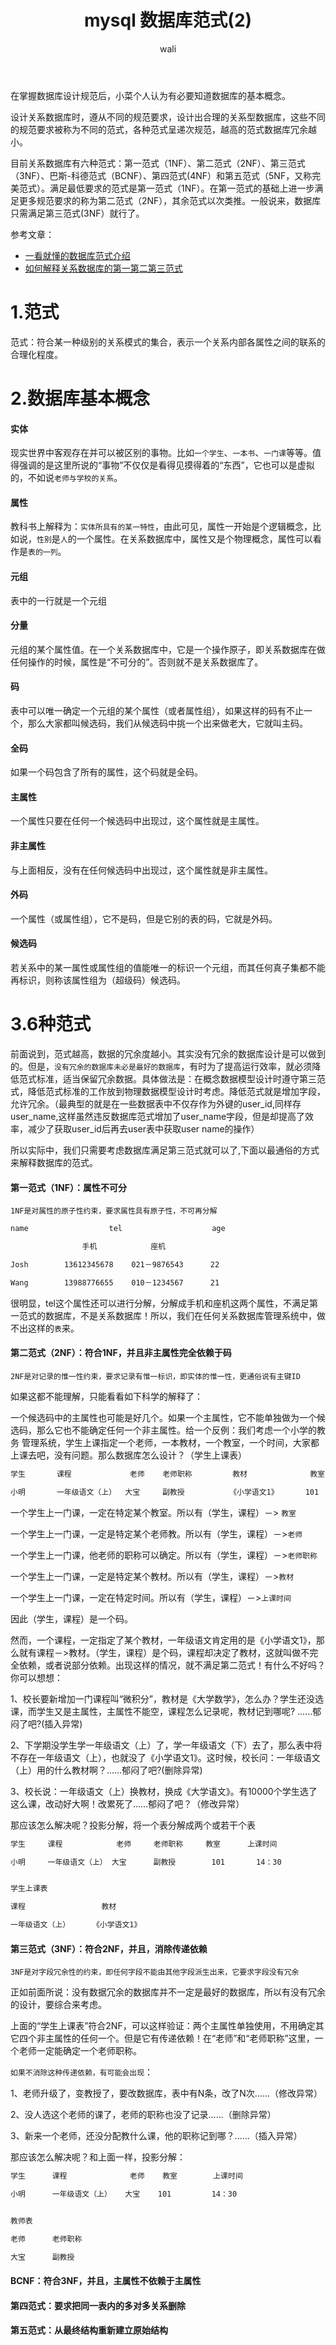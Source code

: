 ﻿---
layout: post
title: mysql  数据库范式(2) #标题
tagline: mysql 数据库范式介绍
category: SQL      #分类
author: wali    #作者
tag: mySQL     #标签
ghurl:        #github url
ghurl_zip:    #github zip下载
comments: true
post_nav: ["1.范式","2.数据库基本概念","3.6种范式"]
group_tag: mysql 电商项目实战
---

在掌握数据库设计规范后，小菜个人认为有必要知道数据库的基本概念。

设计关系数据库时，遵从不同的规范要求，设计出合理的关系型数据库，这些不同的规范要求被称为不同的范式，各种范式呈递次规范，越高的范式数据库冗余越小。

目前关系数据库有六种范式：第一范式（1NF）、第二范式（2NF）、第三范式（3NF）、巴斯-科德范式（BCNF）、第四范式(4NF）和第五范式（5NF，又称完美范式）。满足最低要求的范式是第一范式（1NF）。在第一范式的基础上进一步满足更多规范要求的称为第二范式（2NF），其余范式以次类推。一般说来，数据库只需满足第三范式(3NF）就行了。

参考文章：
- [一看就懂的数据库范式介绍](https://www.iteye.com/blog/josh-persistence-2200644 "https://www.iteye.com/blog/josh-persistence-2200644")
- [如何解释关系数据库的第一第二第三范式](https://www.zhihu.com/question/24696366/answer/29189700 "https://www.zhihu.com/question/24696366/answer/29189700")

# 1.范式

范式：符合某一种级别的关系模式的集合，表示一个关系内部各属性之间的联系的合理化程度。


# 2.数据库基本概念

#### 实体

现实世界中客观存在并可以被区别的事物。比如`一个学生`、`一本书`、`一门课`等等。值得强调的是这里所说的“事物”不仅仅是看得见摸得着的“东西”，它也可以是虚拟的，不如说`老师与学校的关系`。

#### 属性

教科书上解释为：`实体所具有的某一特性`，由此可见，属性一开始是个逻辑概念，比如说，`性别`是`人`的一个属性。在关系数据库中，属性又是个物理概念，属性可以看作是`表的一列`。

#### 元组
 
表中的一行就是一个元组

#### 分量

元组的某个属性值。在一个关系数据库中，它是一个操作原子，即关系数据库在做任何操作的时候，属性是“不可分的”。否则就不是关系数据库了。

#### 码

表中可以唯一确定一个元组的某个属性（或者属性组），如果这样的码有不止一个，那么大家都叫候选码，我们从候选码中挑一个出来做老大，它就叫主码。

#### 全码

如果一个码包含了所有的属性，这个码就是全码。

#### 主属性

一个属性只要在任何一个候选码中出现过，这个属性就是主属性。

#### 非主属性

与上面相反，没有在任何候选码中出现过，这个属性就是非主属性。

#### 外码

一个属性（或属性组），它不是码，但是它别的表的码，它就是外码。

#### 候选码

若关系中的某一属性或属性组的值能唯一的标识一个元组，而其任何真子集都不能再标识，则称该属性组为（超级码）候选码。


# 3.6种范式

前面说到，范式越高，数据的冗余度越小。其实没有冗余的数据库设计是可以做到的。但是，`没有冗余的数据库未必是最好的数据库`，有时为了提高运行效率，就必须降低范式标准，适当保留冗余数据。具体做法是：在概念数据模型设计时遵守第三范式，降低范式标准的工作放到物理数据模型设计时考虑。降低范式就是增加字段，允许冗余。（最典型的就是在一些数据表中不仅存作为外键的user_id,同样存user_name,这样虽然违反数据库范式增加了user_name字段，但是却提高了效率，减少了获取user_id后再去user表中获取user name的操作）

所以实际中，我们只需要考虑数据库满足第三范式就可以了,下面以最通俗的方式来解释数据库的范式。

#### 第一范式（1NF）：属性不可分 

`1NF是对属性的原子性约束，要求属性具有原子性，不可再分解`

```txt
name                  tel                    age

                手机            座机

Josh        13612345678    021－9876543      22

Wang        13988776655    010－1234567      21
```

很明显，tel这个属性还可以进行分解，分解成手机和座机这两个属性，不满足第一范式的数据库，不是关系数据库！所以，我们在任何关系数据库管理系统中，做不出这样的`表`来。


#### 第二范式（2NF）：符合1NF，并且非主属性完全依赖于码

`2NF是对记录的惟一性约束，要求记录有惟一标识，即实体的惟一性，更通俗说有主键ID`

如果这都不能理解，只能看看如下科学的解释了：

一个候选码中的主属性也可能是好几个。如果一个主属性，它不能单独做为一个候选码，那么它也不能确定任何一个非主属性。给一个反例：我们考虑一个小学的教务 管理系统，学生上课指定一个老师，一本教材，一个教室，一个时间，大家都上课去吧，没有问题。那么数据库怎么设计？（学生上课表）

```txt
学生       课程             老师    老师职称         教材              教室      上课时间

小明       一年级语文（上）  大宝     副教授          《小学语文1》      101        14：30
```

一个学生上一门课，一定在特定某个教室。所以有（学生，课程）－> `教室`

一个学生上一门课，一定是特定某个老师教。所以有（学生，课程）－>`老师`

一个学生上一门课，他老师的职称可以确定。所以有（学生，课程）－>`老师职称`

一个学生上一门课，一定是特定某个教材。所以有（学生，课程）－>`教材`

一个学生上一门课，一定在特定时间。所以有（学生，课程）－>`上课时间`

因此（学生，课程）是一个码。

然而，一个课程，一定指定了某个教材，一年级语文肯定用的是《小学语文1》，那么就有课程－>教材。（学生，课程）是个码，课程却决定了教材，这就叫做不完全依赖，或者说部分依赖。出现这样的情况，就不满足第二范式！有什么不好吗？你可以想想：

1、校长要新增加一门课程叫“微积分”，教材是《大学数学》，怎么办？学生还没选课，而学生又是主属性，主属性不能空，课程怎么记录呢，教材记到哪呢? ……郁闷了吧?(插入异常)

2、下学期没学生学一年级语文（上）了，学一年级语文（下）去了，那么表中将不存在一年级语文（上），也就没了《小学语文1》。这时候，校长问：一年级语文（上）用的什么教材啊？……郁闷了吧?(删除异常)

3、校长说：一年级语文（上）换教材，换成《大学语文》。有10000个学生选了这么课，改动好大啊！改累死了……郁闷了吧？（修改异常）

那应该怎么解决呢？投影分解，将一个表分解成两个或若干个表

```txt
学生     课程            老师     老师职称     教室      上课时间

小明     一年级语文（上） 大宝      副教授        101       14：30


学生上课表

课程                 教材

一年级语文（上）     《小学语文1》
```

#### 第三范式（3NF）：符合2NF，并且，消除传递依赖

`3NF是对字段冗余性的约束，即任何字段不能由其他字段派生出来，它要求字段没有冗余`

正如前面所说：没有数据冗余的数据库并不一定是最好的数据库，所以有没有冗余的设计，要综合来考虑。

上面的“学生上课表”符合2NF，可以这样验证：两个主属性单独使用，不用确定其它四个非主属性的任何一个。但是它有传递依赖！在“老师”和“老师职称”这里，一个老师一定能确定一个老师职称。

`如果不消除这种传递依赖，有可能会出现`：

1、老师升级了，变教授了，要改数据库，表中有N条，改了N次……（修改异常）

2、没人选这个老师的课了，老师的职称也没了记录……（删除异常）

3、新来一个老师，还没分配教什么课，他的职称记到哪？……（插入异常）

那应该怎么解决呢？和上面一样，投影分解：

```txt
学生      课程              老师    教室        上课时间

小明      一年级语文（上）   大宝    101         14：30


教师表

老师      老师职称

大宝      副教授
```

#### BCNF：符合3NF，并且，主属性不依赖于主属性


#### 第四范式：要求把同一表内的多对多关系删除


#### 第五范式：从最终结构重新建立原始结构





















































